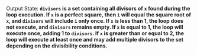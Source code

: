 Output State: **`divisors` is a set containing all divisors of `x` found during the loop execution. If `x` is a perfect square, then `i` will equal the square root of `x`, and `divisors` will include `i` only once. If `x` is less than 1, the loop does not execute, and `divisors` remains empty. If `x` is equal to 1, the loop will execute once, adding 1 to `divisors`. If `x` is greater than or equal to 2, the loop will execute at least once and may add multiple divisors to the set depending on the divisibility conditions.**